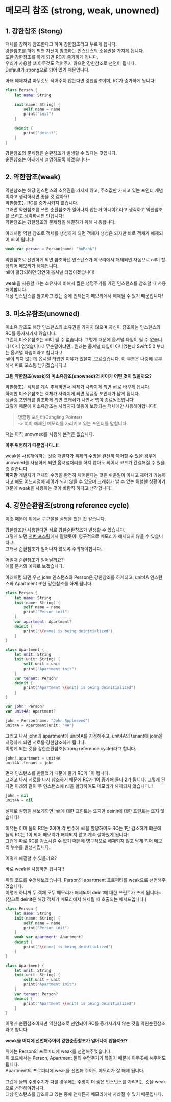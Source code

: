 # 메모리 참조 (strong, weak, unowned)

## 1. 강한참조 (Stong)

객체를 강하게 참조한다고 하여 강한참조라고 부르게 됩니다.   
강한참조를 하게 되면 자신이 참조하는 인스턴스의 소유권을 가지게 됩니다.   
또한 강한참조를 하게 되면 RC가 증가하게 됩니다.   
우리가 사용할 떄 아무것도 적어주지 않으면 강한참조로 선언이 됩니다.   
Default가 strong으로 되어 있기 때문입니다.   

아래 예제처럼 아무것도 적어주지 않는다면 강한참조이며, RC가 증가하게 됩니다!

```swift
class Person {
    let name: String
    
    init(name: String) {
        self.name = name
        print("init")
    }
    
    deinit {
        print("deinit")
    }
}
```
강한참조의 문제점은 순환참조가 발생할 수 있다는 것입니다.  
순환참조는 아래에서 설명하도록 하겠습니다~


## 2. 약한참조(weak)

약한참조는 해당 인스턴스의 소유권을 가지지 않고, 주소값만 가지고 있는 포인터 개념이라고 생각하시면 좋을 것 같아요!   
약한참조는 RC를 증가시키지 않습니다.   
그러면 약한참조를 쓰면 순환참조가 일어나지 않는거 아니야? 라고 생각하고 약한참조를 쓰려고 생각하시면 안됩니다!    
약한참조는 강한참조의 문제점을 해결하기 위해 사용됩니다.

아래처럼 약한 참조로 객체를 생성하게 되면 객체가 생성은 되지만 바로 객체가 해제되어 nil이 됩니다!

```swift
weak var person = Person(name: "hoBahk")
```

약한참조로 선언하게 되면 참조하던 인스턴스가 메모리에서 해제되면 자동으로 nil이 할당되어 메모리가 해제됩니다.   
nil이 할당되려면 당연히 옵셔널 타입이겠습니다!

weak을 사용할 때는 소유자에 비해서 짧은 생명주기를 가진 인스턴스를 참조할 때 사용해야합니다.   
대상 인스턴스를 참고하고 있는 중에 언제든지 메모리에서 해제될 수 있기 때문입니다!



## 3. 미소유참조(unowned)

미소유 참조도 해당 인스턴스의 소유권을 가지지 않으며 자신이 참조하는 인스턴스의 RC를 증가시키지 않습니다.   
그런데 미소유참조는 nil이 될 수 없습니다. 그렇게 때문에 옵셔널 타입이 될 수 없습니다! 아니 없었습니다.!
무슨말이냐면.. 원래는 옵셔널 타입이 아니었는데 Swift 5.0 부터는 옵셔널 타입이라고 합니다..!   
nil이 되지 않는데 옵셔널 타입인 이유가 있을지..모르겠습니다. 이 부분은 나중에 공부해서 따로 포스팅 남기겠습니다..!

**그럼 약한참조(weak)와 미소유참조(unowned)의 차이가 어떤 것이 있을까요?**

약한참조는 객체를 계속 추적하면서 객체가 사라지게 되면 nil로 바꾸게 됩니다.   
하지만 미소유참조는 객체가 사라지게 되면 댕글링 포인터가 남게 됩니다.   
댕글링 포인터를 참조하게 되면 크래쉬가 나면서 앱이 종료될것입니다!   
그렇기 때문에 미소유참조는 사라지지 않음이 보장되는 객체에만 사용해야합니다!!  

>댕글링 포인터(Dangling Pointer)   
>-> 이미 해제된 메모리를 가리키고 있는 포인터를 말합니다.

저는 아직 unowned를 사용해 본적은 없습니다.   

**아주 위험하기 때문입니다..!!**  

weak을 사용해야하는 것중 개발자가 객체의 수명을 완전히 제어할 수 있을 경우에 unowned를 사용하게 되면 옵셔널처리를 하지 않아도 되어서 코드가 간결해질 수 있을 것 같습니다.   
**하지만** 개발자가 객체의 수명을 완전히 제어한다는 것은 쉬운일이 아니고 제어가 가능하다고 해도 어느시점에 제어가 되지 않을 수 있으며 크래쉬가 날 수 있는 위험한 상황이기 떄문에 weak을 사용하는 것이 바람직 하다고 생각합니다!   


## 4. 강한순환참조(strong reference cycle)

이것 때문에 위에서 구구절절 설명을 했던 것 같습니다.   

강한참조만 사용한다면 서로 강한순환참조가 발생할 수 있습니다.  
그렇게 되면 [저번 포스팅](https://velog.io/@qudgh849/ARCAuto-Reference-Counting)에서 말했듯이! 영구적으로 메모리가 해제되지 않을 수 있습니다..!!  
그래서 순환참조가 일어나지 않도록 주의해야합니다..   

어떨때 순환참조가 일어날까요?    
애플 문서의 예제로 보겠습니다.

아래처럼 되면 우선 john 인스턴스와 Person은 강한참조를 하게되고, unit4A 인스턴스와 Apartment 또한 강한참조를 하게 됩니다.

```swift
class Person {
    let name: String
    init(name: String) { 
        self.name = name 
        print("Person init")
    }
    var apartment: Apartment?
    deinit { 
        print("\(name) is being deinitialized") 
    }
}

class Apartment {
    let unit: String
    init(unit: String) { 
        self.unit = unit 
        print("Apartment init")
    }
    var tenant: Person?
    deinit {
        print("Apartment \(unit) is being deinitialized") 
    }
}

var john: Person?
var unit4A: Apartment?

john = Person(name: "John Appleseed")
unit4A = Apartment(unit: "4A")
```

그러고 나서 john의 apartment에 unit4A를 지정해주고, unit4A의 tenant에 john을 지정하게 되면
서로를 강한참조하게 됩니다!   
이렇게 되는 것을 강한순환참조(strong reference cycle)라고 합니다.

```swift
john!.apartment = unit4A
unit4A!.tenant = john
```

먼저 인스턴스를 만들었기 때문에 둘가 RC가 1이 됩니다.  
그러고 나서 서로를 다시 참조하기 때문에 RC가 1이 증가해 둘다 2가 됩니다.
그렇게 된다면 아래와 같이 두 인스턴스에 nil을 할당하여도 메모리가 해제되지 않습니다..!

```swift
john = nil
unit4A = nil
```

실제로 실행을 해보게되면 init에 대한 프린트는 뜨지만 deinit에 대한 프린트는 뜨지 않습니다!

이유는 이미 둘의 RC는 2이며 각 변수에 nil을 할당하여도 RC는 1만 감소하기 떄문에 둘의 RC는 1이 되어 메모리가 해제되지 않고 계속 살아있게 됩니다!  
그런데 따로 RC를 감소시킬 수 없기 때문에 영구적으로 해제되지 않고 남게 되어 메모리 누수를 발생시킵니다.

어떻게 해결할 수 있을까요?

바로 weak을 사용하면 됩니다!!  

위의 코드를 수정해보겠습니다.
Person의 apartment 프로퍼티를 weak으로 선언해주었습니다.  
이렇게 하니까 두 객체 모두 메모리가 해제되어 deinit에 대한 프린트가 뜨게 됩니다~  
(참고로 deinit은 해당 객체가 메모리에서 해제될 때 호출되는 메서드입니다.)

```swift
class Person {
    let name: String
    init(name: String) { 
        self.name = name 
        print("Person init")
    }
    weak var apartment: Apartment?
    deinit { 
        print("\(name) is being deinitialized") 
    }
}

class Apartment {
    let unit: String
    init(unit: String) { 
        self.unit = unit 
        print("Apartment init")
    }
    var tenant: Person?
    deinit {
        print("Apartment \(unit) is being deinitialized") 
    }
}
```

이렇게 순환참조이지만 약한참조로 선언되어 RC를 증가시키지 않는 것을 약한순환참조라고 합니다.   


**weak을 어디에 선언해주어야 강한순환참조가 일어나지 않을까요?**

위에는 Person의 프로퍼티에 weak을 선언해주었습니다.  
위 코드에서는 Person, Apartment 둘의 수명주기가 똑같기 때문에 아무곳에 해주어도 됩니다.  
Apartment의 프로퍼티에 weak을 선언해 주어도 메모리가 잘 해제 됩니다.

그런데 둘의 수명주기가 다를 경우에는 수명이 더 짧은 인스턴스를 가리키는 것을 weak으로 선언해야합니다.   
대상 인스턴스를 참조하고 있는 중에 언제든지 메모리에서 사라질 수 있기 때문입니다.